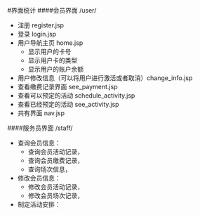 #界面统计
####会员界面 /user/

- 注册 register.jsp
- 登录 login.jsp
- 用户导航主页 home.jsp 
	- 显示用户的卡号
	- 显示用户卡的类型
	- 显示用户的账户余额	
- 用户修改信息（可以将用户进行激活或者取消）change_info.jsp
- 查看缴费记录界面 see_payment.jsp
- 查看可以预定的活动 schedule_activity.jsp
- 查看已经预定的活动 see_activity.jsp
- 共有界面 nav.jsp

####服务员界面 /staff/

- 查询会员信息：
	- 查询会员活动记录，
	- 查询会员缴费记录，
	- 查询场次信息，
- 修改会员信息：
	- 修改会员活动记录，
	- 修改会员场次记录，
- 制定活动安排：